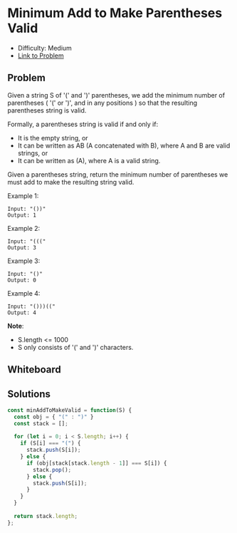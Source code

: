 # Minimum Add to Make Parentheses Valid
* Difficulty: Medium
* [Link to Problem](https://leetcode.com/problems/minimum-add-to-make-parentheses-valid/)

## Problem
Given a string S of '(' and ')' parentheses, we add the minimum number of parentheses ( '(' or ')', and in any positions ) so that the resulting parentheses string is valid.

Formally, a parentheses string is valid if and only if:

* It is the empty string, or
* It can be written as AB (A concatenated with B), where A and B are valid strings, or
* It can be written as (A), where A is a valid string.

Given a parentheses string, return the minimum number of parentheses we must add to make the resulting string valid.

Example 1:

```
Input: "())"
Output: 1
```

Example 2:

```
Input: "((("
Output: 3
```

Example 3:

```
Input: "()"
Output: 0
```

Example 4:

```
Input: "()))(("
Output: 4
```

__Note__:

* S.length <= 1000
* S only consists of '(' and ')' characters.


## Whiteboard


## Solutions

```javascript
const minAddToMakeValid = function(S) {
  const obj = { "(" : ")" }    
  const stack = [];
  
  for (let i = 0; i < S.length; i++) {
    if (S[i] === "(") {
      stack.push(S[i]);
    } else {
      if (obj[stack[stack.length - 1]] === S[i]) {
        stack.pop();
      } else {
        stack.push(S[i]);
      }
    }
  }
  
  return stack.length;
};
```